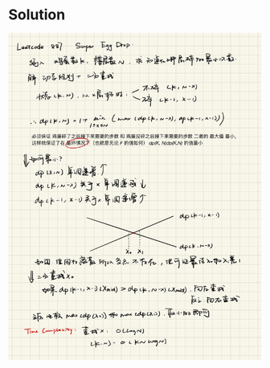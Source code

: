Solution
==
![image](https://github.com/DeclanFang/Leetcode/blob/master/887.%20Super%20Egg%20Drop/solution.jpg)
